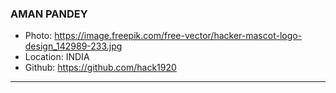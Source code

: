 ### AMAN PANDEY

- Photo: https://image.freepik.com/free-vector/hacker-mascot-logo-design_142989-233.jpg
- Location: INDIA
- Github: https://github.com/hack1920

***
